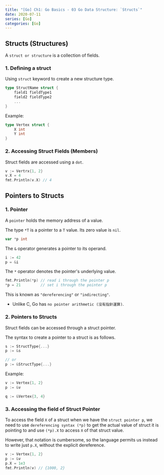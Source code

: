 ```yaml
---
title: "[Go] Ch1: Go Basics - 03 Go Data Structure: `Structs`"
date: 2020-07-11
series: [Go]
categories: [Go]
---
```


## Structs (Structures)

A `struct or structure` is a collection of fields.

### 1. Defining a struct

Using `struct` keyword to create a new structure type.

```go
type StructName struct {
    field1 fieldType1
    field2 fieldType2
    ...
}
```

Example:

```go
type Vertex struct {
    X int
    Y int
}
```

### 2. Accessing Struct Fields (Members)

Struct fields are accessed using a `dot`.

```go
v := Vertrx{1, 2}
v.X = 4
fmt.Println(v.X) // 4
```

## Pointers to Structs

### 1. Pointer

A `pointer` holds the memory address of a value.

The type `*T` is a pointer to a `T` value. Its zero value is `nil`.

```go
var *p int
```

The `&` operator generates a pointer to its operand.

```go
i := 42
p = &i
```

The `*` operator denotes the pointer's underlying value.

```go
fmt.Println(*p) // read i through the pointer p
*p = 21         // set i through the pointer p
```

This is known as `"dereferencing"` or `"indirecting"`.

- Unlike C, Go has `no pointer arithmetic (沒有指針運算)`.

### 2. Pointers to Structs

Struct fields can be accessed through a struct pointer.

The syntax to create a pointer to a struct is as follows.

```go
s := StructType{...}
p := &s

// or
p := &StructType{...}
```

Example:

```go
v := Vertex{1, 2}
p := &v

q := &Vertex{3, 4}
```

### 3. Accessing the field of Struct Pointer

To access the field `X` of a struct when we have the `struct pointer p`, we need to use `dereferencing syntax (*p)` to get the actual value of struct it is pointing to and use `(*p).X` to access `X` of that struct value.

However, that notation is cumbersome, so the language permits us instead to write just `p.X`, without the explicit dereference.

```go
v := Vertex{1, 2}
p := &v
p.X = 1e3
fmt.Println(v) // {1000, 2}
```
